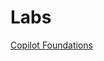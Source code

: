 # Labs

[Copilot Foundations](https://learn.microsoft.com/en-us/training/paths/copilot-foundations/)
